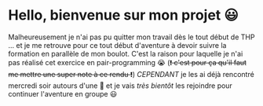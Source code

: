 # Hello, bienvenue sur mon projet :smiley:

Malheureusement je n'ai pas pu quitter mon travail dès le tout début de THP ... et je me retrouve pour ce tout début d'aventure à devoir suivre la formation en parallèle de mon boulot. C'est la raison pour laquelle je n'ai pas réalisé cet exercice en pair-programming :sob: (~~:exclamation: c'est pour ça qu'il faut me mettre une super note à ce rendu :exclamation:~~) *CEPENDANT* je les ai déjà rencontré mercredi soir autours d'une :beer: et  je vais _très bientôt_ les rejoindre pour continuer l'aventure en groupe :smiley: